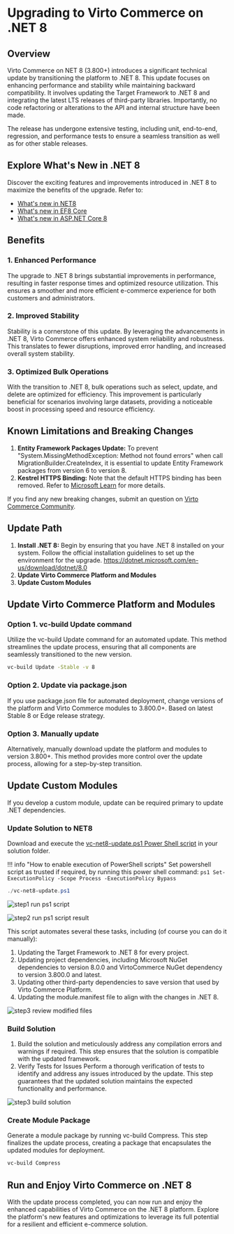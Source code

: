 # Upgrading to Virto Commerce on .NET 8

## Overview

Virto Commerce on NET 8 (3.800+) introduces a significant technical update by transitioning the platform to .NET 8. This update focuses on enhancing performance and stability while maintaining backward compatibility. It involves updating the Target Framework to .NET 8 and integrating the latest LTS releases of third-party libraries. Importantly, no code refactoring or alterations to the API and internal structure have been made.

The release has undergone extensive testing, including unit, end-to-end, regression, and performance tests to ensure a seamless transition as well as for other stable releases.

## Explore What's New in .NET 8

Discover the exciting features and improvements introduced in .NET 8 to maximize the benefits of the upgrade. Refer to:

* [What's new in NET8](https://learn.microsoft.com/en-us/dotnet/core/whats-new/dotnet-8)
* [What's new in EF8 Core](https://learn.microsoft.com/en-us/ef/core/what-is-new/ef-core-8.0/whatsnew)
* [What's new in ASP.NET Core 8](https://learn.microsoft.com/en-us/aspnet/core/release-notes/aspnetcore-8.0?view=aspnetcore-8.0)

## Benefits

### 1. Enhanced Performance

The upgrade to .NET 8 brings substantial improvements in performance, resulting in faster response times and optimized resource utilization. This ensures a smoother and more efficient e-commerce experience for both customers and administrators.

### 2. Improved Stability

Stability is a cornerstone of this update. By leveraging the advancements in .NET 8, Virto Commerce offers enhanced system reliability and robustness. This translates to fewer disruptions, improved error handling, and increased overall system stability.

### 3. Optimized Bulk Operations

With the transition to .NET 8, bulk operations such as select, update, and delete are optimized for efficiency. This improvement is particularly beneficial for scenarios involving large datasets, providing a noticeable boost in processing speed and resource efficiency.

## Known Limitations and Breaking Changes

1. **Entity Framework Packages Update:** To prevent "System.MissingMethodException: Method not found errors" when call MigrationBuilder.CreateIndex, it is essential to update Entity Framework packages from version 6 to version 8.
2. **Kestrel HTTPS Binding:** Note that the default HTTPS binding has been removed. Refer to [Microsoft Learn](https://learn.microsoft.com/en-us/dotnet/core/compatibility/aspnet-core/7.0/https-binding-kestrel) for more details.


If you find any new breaking changes, submit an question on [Virto Commerce Community](https://www.virtocommerce.org/c/support/12). 

## Update Path

1. **Install .NET 8:** Begin by ensuring that you have .NET 8 installed on your system. Follow the official installation guidelines to set up the environment for the upgrade. https://dotnet.microsoft.com/en-us/download/dotnet/8.0
2. **Update Virto Commerce Platform and Modules**
3. **Update Custom Modules**

## Update Virto Commerce Platform and Modules

### Option 1. vc-build Update command
Utilize the vc-build Update command for an automated update. This method streamlines the update process, ensuring that all components are seamlessly transitioned to the new version.

```cmd
vc-build Update -Stable -v 8
```

### Option 2. Update via package.json
If you use package.json file for automated deployment, change versions of the platform and Virto Commerce modules to 3.800.0+. Based on latest Stable 8 or Edge release strategy.

### Option 3. Manually update
Alternatively, manually download update the platform and modules to version 3.800+. This method provides more control over the update process, allowing for a step-by-step transition.

## Update Custom Modules

If you develop a custom module, update can be required primary to update .NET dependencies.

### Update Solution to NET8

Download and execute the [vc-net8-update.ps1 Power Shell script](vc-net8-update.ps1) in your solution folder. 

!!! info "How to enable execution of PowerShell scripts"
    Set powershell script as trusted if required, by running this power shell command:
    ```ps1
      Set-ExecutionPolicy -Scope Process -ExecutionPolicy Bypass
    ```
  

```ps1
./vc-net8-update.ps1
```

![step1 run ps1 script](../../media/updatenet8-step1-run-ps1-script.png)

![step2 run ps1 script result](../../media/updatenet8-step2-ps1-script-result.png)

This script automates several these tasks, including (of course you can do it manually):

1. Updating the Target Framework to .NET 8 for every project.
2. Updating project dependencies, including Microsoft NuGet dependencies to version 8.0.0 and VirtoCommerce NuGet dependency to version 3.800.0 and latest.
3. Updating other third-party dependencies to save version that used by Virto Commerce Platform.
4. Updating the module.manifest file to align with the changes in .NET 8.

![step3 review modified files](../../media/updatenet8-step3-modified-files.png)

### Build Solution

1. Build the solution and meticulously address any compilation errors and warnings if required. This step ensures that the solution is compatible with the updated framework.
2. Verify Tests for Issues Perform a thorough verification of tests to identify and address any issues introduced by the update. This step guarantees that the updated solution maintains the expected functionality and performance.

![step3 build solution](../../media/updatenet8-step4-build.png)

### Create Module Package

Generate a module package by running vc-build Compress. This step finalizes the update process, creating a package that encapsulates the updated modules for deployment.

```cmd
vc-build Compress
```

## Run and Enjoy Virto Commerce on .NET 8

With the update process completed, you can now run and enjoy the enhanced capabilities of Virto Commerce on the .NET 8 platform. Explore the platform's new features and optimizations to leverage its full potential for a resilient and efficient e-commerce solution.
